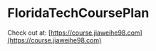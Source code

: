 # FloridaTechCoursePlan

Check out at: [https://course.jiaweihe98.com](https://course.jiaweihe98.com)
